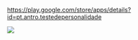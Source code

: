 https://play.google.com/store/apps/details?id=pt.antro.testedepersonalidade

![](testePersonalidade.PNG)
